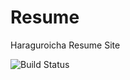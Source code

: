 # Resume
Haraguroicha Resume Site

![Build Status](https://travis-ci.org/Haraguroicha/Resume.svg?branch=master)